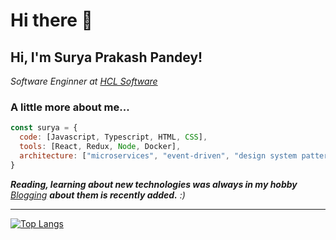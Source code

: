 # Hi there 👋

<!--
**surya5954/surya5954** is a ✨ _special_ ✨ repository because its `README.md` (this file) appears on your GitHub profile.

Here are some ideas to get you started:

- 🔭 I’m currently working on ...
- 👯 I’m looking to collaborate on ...
- 🤔 I’m looking for help with ...
- 💬 Ask me about ...
- 📫 How to reach me: ...
- 😄 Pronouns: ...
- ⚡ Fun fact: ...
-->

<h2> Hi, I'm Surya Prakash Pandey!</h2>
<p><em>Software Enginner at <a href="https://www.hcltechsw.com/">HCL Software</a> 
</em></p>

###  A little more about me...  

```javascript
const surya = {
  code: [Javascript, Typescript, HTML, CSS],
  tools: [React, Redux, Node, Docker],
  architecture: ["microservices", "event-driven", "design system pattern"],
}
```

<em><b>Reading, learning about new technologies was always in my hobby </b>[Blogging](https://suryaprakash-pandey.medium.com/) <b>about them is recently added.</b> :)</em>

---

[![Top Langs](https://github-readme-stats.vercel.app/api/top-langs/?username=anuraghazra)](https://github.com/anuraghazra/github-readme-stats)
